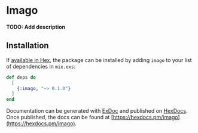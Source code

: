 # Imago

**TODO: Add description**

## Installation

If [available in Hex](https://hex.pm/docs/publish), the package can be installed
by adding `imago` to your list of dependencies in `mix.exs`:

```elixir
def deps do
  [
    {:imago, "~> 0.1.0"}
  ]
end
```

Documentation can be generated with [ExDoc](https://github.com/elixir-lang/ex_doc)
and published on [HexDocs](https://hexdocs.pm). Once published, the docs can
be found at [https://hexdocs.pm/imago](https://hexdocs.pm/imago).

